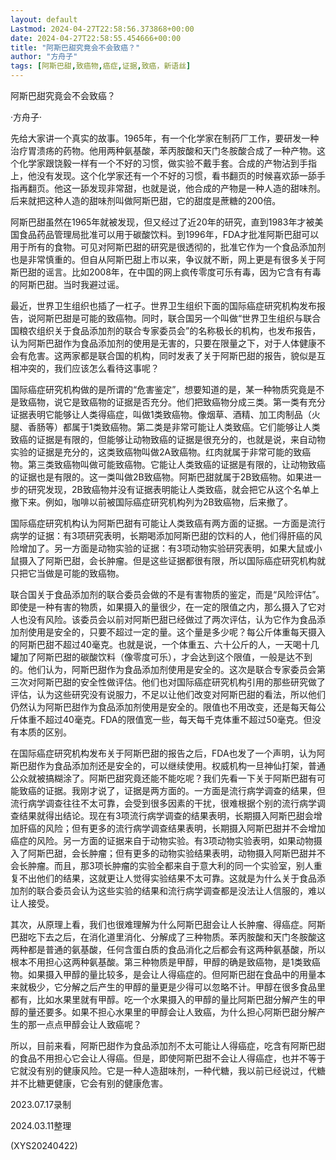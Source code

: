 ```yaml
---
layout: default
Lastmod: 2024-04-27T22:58:56.373868+00:00
date: 2024-04-27T22:58:55.454666+00:00
title: "阿斯巴甜究竟会不会致癌？"
author: "方舟子"
tags: [阿斯巴甜,致癌物,癌症,证据,致癌，新语丝]
---
```


阿斯巴甜究竟会不会致癌？

·方舟子·

先给大家讲一个真实的故事。1965年，有一个化学家在制药厂工作，要研发一种治疗胃溃疡的药物。他用两种氨基酸，苯丙胺酸和天门冬胺酸合成了一种产物。这个化学家跟饶毅一样有一个不好的习惯，做实验不戴手套。合成的产物沾到手指上，他没有发现。这个化学家还有一个不好的习惯，看书翻页的时候喜欢舔一舔手指再翻页。他这一舔发现非常甜，也就是说，他合成的产物是一种人造的甜味剂。后来就把这种人造的甜味剂叫做阿斯巴甜，它的甜度是蔗糖的200倍。

阿斯巴甜虽然在1965年就被发现，但又经过了近20年的研究，直到1983年才被美国食品药品管理局批准可以用于碳酸饮料。到1996年，FDA才批准阿斯巴甜可以用于所有的食物。可见对阿斯巴甜的研究是很透彻的，批准它作为一个食品添加剂也是非常慎重的。但自从阿斯巴甜上市以来，争议就不断，网上更是有很多关于阿斯巴甜的谣言。比如2008年，在中国的网上疯传零度可乐有毒，因为它含有有毒的阿斯巴甜。当时我避过谣。

最近，世界卫生组织也插了一杠子。世界卫生组织下面的国际癌症研究机构发布报告，说阿斯巴甜是可能的致癌物。同时，联合国另一个叫做“世界卫生组织与联合国粮农组织关于食品添加剂的联合专家委员会”的名称极长的机构，也发布报告，认为阿斯巴甜作为食品添加剂的使用是无害的，只要在限量之下，对于人体健康不会有危害。这两家都是联合国的机构，同时发表了关于阿斯巴甜的报告，貌似是互相冲突的，我们应该怎么看待这事呢？

国际癌症研究机构做的是所谓的“危害鉴定”，想要知道的是，某一种物质究竟是不是致癌物，说它是致癌物的证据是否充分。他们把致癌物分成三类。第一类有充分证据表明它能够让人类得癌症，叫做1类致癌物。像烟草、酒精、加工肉制品（火腿、香肠等）都属于1类致癌物。第二类是非常可能让人类致癌。它们能够让人类致癌的证据是有限的，但能够让动物致癌的证据是很充分的，也就是说，来自动物实验的证据是充分的，这类致癌物叫做2A致癌物。红肉就属于非常可能的致癌物。第三类致癌物叫做可能致癌物。它能让人类致癌的证据是有限的，让动物致癌的证据也是有限的。这一类叫做2B致癌物。阿斯巴甜就属于2B致癌物。如果进一步的研究发现，2B致癌物并没有证据表明能让人类致癌，就会把它从这个名单上撤下来。例如，咖啡以前被国际癌症研究机构列为2B致癌物，后来撤了。

国际癌症研究机构认为阿斯巴甜有可能让人类致癌有两方面的证据。一方面是流行病学的证据：有3项研究表明，长期喝添加阿斯巴甜的饮料的人，他们得肝癌的风险增加了。另一方面是动物实验的证据：有3项动物实验研究表明，如果大鼠或小鼠摄入了阿斯巴甜，会长肿瘤。但是这些证据都很有限，所以国际癌症研究机构就只把它当做是可能的致癌物。

联合国关于食品添加剂的联合委员会做的不是有害物质的鉴定，而是“风险评估”。即使是一种有害的物质，如果摄入的量很少，在一定的限值之内，那么摄入了它对人也没有风险。该委员会以前对阿斯巴甜已经做过了两次评估，认为它作为食品添加剂使用是安全的，只要不超过一定的量。这个量是多少呢？每公斤体重每天摄入的阿斯巴甜不超过40毫克。也就是说，一个体重五、六十公斤的人，一天喝十几罐加了阿斯巴甜的碳酸饮料（像零度可乐），才会达到这个限值，一般是达不到的。他们认为，阿斯巴甜作为食品添加剂使用是安全的。这次是联合专家委员会第三次对阿斯巴甜的安全性做评估。他们也对国际癌症研究机构引用的那些研究做了评估，认为这些研究没有说服力，不足以让他们改变对阿斯巴甜的看法，所以他们仍然认为阿斯巴甜作为食品添加剂使用是安全的。限值也不用改变，还是每天每公斤体重不超过40毫克。FDA的限值宽一些，每天每千克体重不超过50毫克。但没有本质的区别。

在国际癌症研究机构发布关于阿斯巴甜的报告之后，FDA也发了一个声明，认为阿斯巴甜作为食品添加剂还是安全的，可以继续使用。权威机构一旦神仙打架，普通公众就被搞糊涂了。阿斯巴甜究竟还能不能吃呢？我们先看一下关于阿斯巴甜有可能致癌的证据。我刚才说了，证据是两方面的。一方面是流行病学调查的结果，但流行病学调查往往不太可靠，会受到很多因素的干扰，很难根据个别的流行病学调查结果就得出结论。现在有3项流行病学调查的结果表明，长期摄入阿斯巴甜会增加肝癌的风险；但有更多的流行病学调查结果表明，长期摄入阿斯巴甜并不会增加癌症的风险。另一方面的证据来自于动物实验。有3项动物实验表明，如果动物摄入了阿斯巴甜，会长肿瘤；但有更多的动物实验结果表明，动物摄入阿斯巴甜并不会长肿瘤。而且，那3项长肿瘤的实验全都来自于意大利的同一个实验室，别人重复不出他们的结果，这就更让人觉得实验结果不太可靠。这就是为什么关于食品添加剂的联合委员会认为这些实验的结果和流行病学调查都是没法让人信服的，难以让人接受。

其次，从原理上看，我们也很难理解为什么阿斯巴甜会让人长肿瘤、得癌症。阿斯巴甜吃下去之后，在消化道里消化、分解成了三种物质。苯丙胺酸和天门冬胺酸这两种都是普通的氨基酸，任何含蛋白质的食品消化之后都会有这两种氨基酸，所以根本不用担心这两种氨基酸。第三种物质是甲醇，甲醇的确是致癌物，是1类致癌物。如果摄入甲醇的量比较多，是会让人得癌症的。但阿斯巴甜在食品中的用量本来就极少，它分解之后产生的甲醇的量更是少得可以忽略不计。甲醇在很多食品里都有，比如水果里就有甲醇。吃一个水果摄入的甲醇的量比阿斯巴甜分解产生的甲醇的量还要多。如果不担心水果里的甲醇会让人致癌，为什么担心阿斯巴甜分解产生的那一点点甲醇会让人致癌呢？

所以，目前来看，阿斯巴甜作为食品添加剂不太可能让人得癌症，吃含有阿斯巴甜的食品不用担心它会让人得癌。但是，即使阿斯巴甜不会让人得癌症，也并不等于它就没有别的健康风险。它是一种人造甜味剂，一种代糖，我以前已经说过，代糖并不比糖更健康，它会有别的健康危害。

2023.07.17录制

2024.03.11整理

(XYS20240422)

